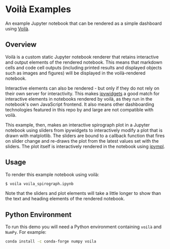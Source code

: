 # Voilà Examples

An example Jupyter notebook that can be rendered as a simple dashboard using [Voilà](https://voila.readthedocs.io/).

## Overview

Voilà is a custom static Jupyter notebook renderer that retains interactive and output elements of the rendered notebook. This means that markdown cells and code cell outputs (including printed results and displayed objects such as images and figures) will be displayed in the voilà-rendered notebook. 

Interactive elements can also be rendered - but only if they do not rely on their own server for interactivity. This makes [ipywidgets](https://ipywidgets.readthedocs.io/) a good match for interactive elements in notebooks rendered by voilà, as they run in the notebook's own JavaScript frontend. It also means other dashboarding technologies featured in this repo by and large are not compatible with voilà.

This example, then, makes an interactive spirograph plot in a Jupyter notebook using sliders from ipywidgets to interactively modify a plot that is drawn with matplotlib. The sliders are bound to a callback function that fires on slider change and re-draws the plot from the latest values set with the sliders. The plot itself is interactively rendered in the notebook using [ipympl](https://github.com/matplotlib/ipympl).

## Usage

To render this example notebook using voilà:

```bash
$ voila voila_spirograph.ipynb
```

Note that the sliders and plot elements will take a little longer to show than the text and heading elements of the rendered notebook.

## Python Environment

To run this demo you will need a Python environment containing `voilà` and `NumPy`. For example:

```bash
conda install -c conda-forge numpy voila
```